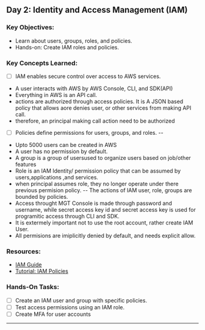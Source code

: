 
## **Day 2: Identity and Access Management (IAM)**
### **Key Objectives:**
- Learn about users, groups, roles, and policies.
- Hands-on: Create IAM roles and policies.

### **Key Concepts Learned:**
- [ ] IAM enables secure control over access to AWS services.
- A user interacts with AWS by AWS Console, CLI, and SDK(API)
- Everything in AWS is an API call.
- actions are authorized through access policies. It is A JSON based policy that allows aore denies user, or other services from making API call.
- therefore, an principal making call action need to be authorized
- [ ] Policies define permissions for users, groups, and roles.
-- 
- Upto 5000 users can be created in AWS
- A user has no permission by default.
- A group is a group of usersused to organize users based on job/other features
- Role is an IAM Identity/ permission policy that can be assumed by users,applications ,and services.
- when principal assumes role, they no longer operate under there previous permision policy.
--
The actions of IAM user, role, groups are bounded by policies.
- Access throught MGT Console is made through password and username, while secret access key id and secret access key is used for programitic access through CLI and SDK.
- It is extermely important not to use the root account, rather create IAM User.
- All permisions are imiplicitly denied by default, and needs explicit allow.
### **Resources:**
- [IAM Guide](https://aws.amazon.com/iam/)
- [Tutorial: IAM Policies](https://aws.amazon.com/blogs/security/writing-iam-policies/)

### **Hands-On Tasks:**
- [ ] Create an IAM user and group with specific policies.
- [ ] Test access permissions using an IAM role.
- [ ] Create MFA for user accounts

---


